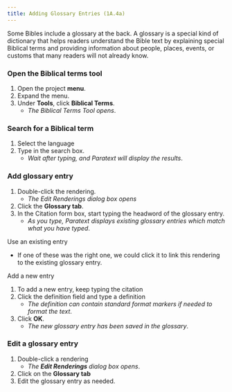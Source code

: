 ```yaml
---
title: Adding Glossary Entries (1A.4a)
---
```

Some Bibles include a glossary at the back. A glossary is a special kind of dictionary that helps readers understand the Bible text by explaining special Biblical terms and providing information about people, places, events, or customs that many readers will not already know.

### Open the Biblical terms tool

1.   Open the project **menu**.
1.   Expand the menu.
1.   Under **Tools**, click **Biblical Terms**.
      -  *The Biblical Terms Tool opens*.

### Search for a Biblical term

1.   Select the language
1.   Type in the search box.
      -  *Wait after typing, and Paratext will display the results*.

### Add glossary entry

1.   Double-click the rendering.
     -  *The Edit Renderings dialog box opens*
1.   Click the **Glossary tab**.
1.   In the Citation form box, start typing the headword of the glossary entry.
     -  *As you type, Paratext displays existing glossary entries which match what you have typed*.

Use an existing entry
-  If one of these was the right one, we could click it to link this rendering to the existing glossary entry.

Add a new entry  
1.   To add a new entry, keep typing the citation
2.   Click the definition field and type a definition
     -  *The definition can contain standard format markers if needed to format the text*.
3.   Click **OK**.
      -  *The new glossary entry has been saved in the glossary*.

### Edit a glossary entry

1.   Double-click a rendering
      -  *The **Edit Renderings** dialog box opens*.
2.   Click on the **Glossary tab**
3.   Edit the glossary entry as needed.

